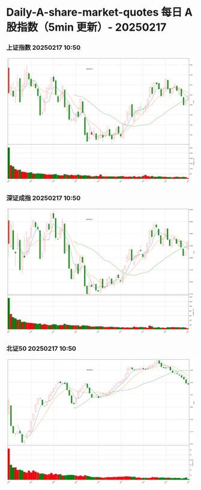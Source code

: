 
# Daily-A-share-market-quotes 每日 A 股指数（5min 更新）- 20250217

### 上证指数 20250217 10:50
![](./fig/2025/2/20250217-sh000001.png)

### 深证成指 20250217 10:50
![](./fig/2025/2/20250217-sz399001.png)

### 北证50 20250217 10:50
![](./fig/2025/2/20250217-bj899050.png)
